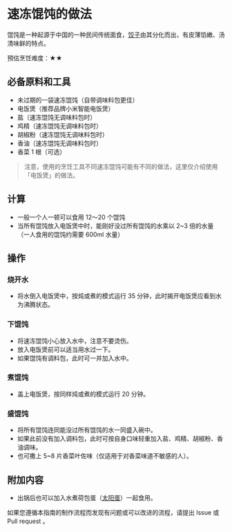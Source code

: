 # 速冻馄饨的做法

馄饨是一种起源于中国的一种民间传统面食，[饺子](速冻水饺.md)由其分化而出，有皮薄馅嫩、汤清味鲜的特点。

预估烹饪难度：★★

## 必备原料和工具

* 未过期的一袋速冻馄饨（自带调味料包更佳）
* 电饭煲（推荐品牌小米智能电饭煲）
* 盐（速冻馄饨无调味料包时）
* 鸡精（速冻馄饨无调味料包时）
* 胡椒粉（速冻馄饨无调味料包时）
* 香油（速冻馄饨无调味料包时）
* 香菜 1 根（可选）

> 注意，使用的烹饪工具不同速冻馄饨可能有不同的做法，这里仅介绍使用「电饭煲」的做法。

## 计算

* 一般一个人一顿可以食用 12～20 个馄饨
* 当所有馄饨放入电饭煲中时，能刚好没过所有馄饨的水乘以 2~3 倍的水量（一人食用的馄饨约需要 600ml 水量）

## 操作

### 烧开水

* 将水倒入电饭煲中，按炖或煮的模式运行 35 分钟，此时揭开电饭煲应看到水为沸腾状态。

### 下馄饨

* 将速冻馄饨小心放入水中，注意不要烫伤。
* 放入电饭煲前可以适当用水过一下。
* 如果馄饨有调料包，此时可一并加入水中。

### 煮馄饨

* 盖上电饭煲，按同样炖或煮的模式运行 20 分钟。

### 盛馄饨

* 将所有馄饨连同能没过所有馄饨的水一同盛入碗中。
* 如果此前没有加入调料包，此时可按自身口味轻重加入盐、鸡精、胡椒粉、香油调味。
* 也可撒上 5~8 片香菜叶佐味（仅适用于对香菜味道不敏感的人）。

## 附加内容

* 出锅后也可以加入水煮荷包蛋（[太阳蛋](太阳蛋.md)）一起食用。

如果您遵循本指南的制作流程而发现有问题或可以改进的流程，请提出 Issue 或 Pull request 。
